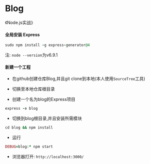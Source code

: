 # Blog
《Node.js实战》

#### 全局安装 Express

```ruby
sudo npm install -g express-generator@4
```

注: `node --version`为v6.9.1

#### 新建一个工程
* 在github创建仓库Blog,并且git clone到本地(本人使用`SourceTree`工具)

* 切换至本地仓库根目录

* 创建一个名为blog的Express项目
```ruby
express -e blog
```
* 切换到blog根目录,并且安装所需模块
```ruby
cd blog && npm install
```

* 运行
```ruby
DEBUG=blog:* npm start
```

* 浏览器打开: `http://localhost:3000/`
